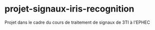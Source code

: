 # projet-signaux-iris-recognition
Projet dans le cadre du cours de traitement de signaux de 3TI à l'EPHEC
